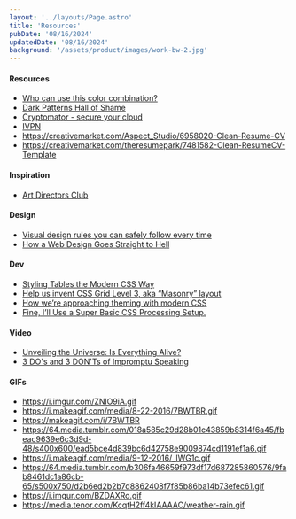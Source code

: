 ```yaml
---
layout: '../layouts/Page.astro'
title: 'Resources'
pubDate: '08/16/2024'
updatedDate: '08/16/2024'
background: '/assets/product/images/work-bw-2.jpg'
---
```


#### Resources

- [Who can use this color combination?](https://www.whocanuse.com/ "Who can use this color combination?")
- [Dark Patterns Hall of Shame](https://hallofshame.design/ "Dark Patterns Hall of Shame")
- [Cryptomator - secure your cloud](https://cryptomator.org/ "Cryptomator")
- [IVPN](https://www.ivpn.net/en/pricing/ "IVPN")
- https://creativemarket.com/Aspect_Studio/6958020-Clean-Resume-CV
- https://creativemarket.com/theresumepark/7481582-Clean-ResumeCV-Template

#### Inspiration 

- [Art Directors Club](https://mullenlowedesign.co/ "Art Directors Club")

#### Design 

- [Visual design rules you can safely follow every time](https://anthonyhobday.com/sideprojects/saferules/ "Visual design rules you can safely follow every time")
- [How a Web Design Goes Straight to Hell](https://theoatmeal.com/comics/design_hell "How a Web Design Goes Straight to Hell")

#### Dev

- [Styling Tables the Modern CSS Way
](https://piccalil.li/blog/styling-tables-the-modern-css-way "Styling Tables the Modern CSS Way
")
- [Help us invent CSS Grid Level 3, aka “Masonry” layout](https://webkit.org/blog/15269/help-us-invent-masonry-layouts-for-css-grid-level-3/ "Help us invent CSS Grid Level 3, aka 'Masonry' layout")
- [How we’re approaching theming with modern CSS
](https://piccalil.li/blog/how-were-approaching-theming-with-modern-css/ "How we’re approaching theming with modern CSS
")
- [Fine, I’ll Use a Super Basic CSS Processing Setup.](https://frontendmasters.com/blog/fine-ill-use-a-super-basic-css-processing-setup/ "Fine, I’ll Use a Super Basic CSS Processing Setup.")

#### Video

- [Unveiling the Universe: Is Everything Alive?](https://www.youtube.com/watch?v=lDk-9zZ_NQQ "Unveiling the Universe: Is Everything Alive?")
- [3 DO's and 3 DON'Ts of Impromptu Speaking](https://www.tiktok.com/@prestonchin/video/7332852285141175583?_r=1&_t=8juzMifKfCo "3 DO's and 3 DON'Ts of Impromptu Speaking")

#### GIFs

- https://i.imgur.com/ZNlO9iA.gif
- https://i.makeagif.com/media/8-22-2016/7BWTBR.gif
- https://makeagif.com/i/7BWTBR
- https://64.media.tumblr.com/018a585c29d28b01c43859b8314f6a45/fbeac9639e6c3d9d-48/s400x600/ead5bce4d839bc6d42758e9009874cd1191ef1a6.gif
- https://i.makeagif.com/media/9-12-2016/_lWG1c.gif
- https://64.media.tumblr.com/b306fa46659f973df17d687285860576/9fab8461dc1a86cb-65/s500x750/d2b6ed2b2b7d8862408f7f85b86ba14b73efec61.gif
- https://i.imgur.com/BZDAXRo.gif
- https://media.tenor.com/KcqtH2ff4kIAAAAC/weather-rain.gif